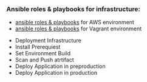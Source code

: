 ### Ansible roles & playbooks for infrastructure:
 - [ansible roles & playbooks](https://github.com/adavarski/DevSecOps-full-integration-chain/tree/main/utils/1-ansible-aws-infra) for AWS environment 
 - [ansible roles & playbooks](https://github.com/adavarski/DevSecOps-full-integration-chain/tree/main/utils/2-ansible-vagrant-infra) for Vagrant environment
  + Deployment Infrastructure
  + Install Prerequiest
  + Set Environment Build
  + Scan and Push atrtifact
  + Deploy Application in preproduction
  + Deploy Application in production

